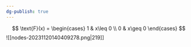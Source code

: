 ```yaml
---
dg-publish: true
---
```


$$
\text{F}(x) =
\begin{cases} 
      1 & x\leq 0 
      \\
      0 & x\geq 0 
\end{cases}
$$
![[nodes-20231120140409278.png|219]]